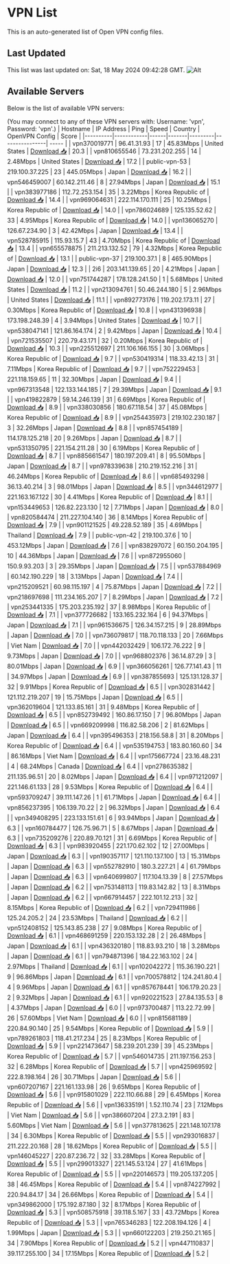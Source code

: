 # VPN List

This is an auto-generated list of Open VPN config files.

## Last Updated

This list was last updated on: Sat, 18 May 2024 09:42:28 GMT.
![Alt](https://repobeats.axiom.co/api/embed/186b98318ef1479477931607c1ad7d823f12451f.svg "Repobeats analytics image")

## Available Servers

Below is the list of available VPN servers:

(You may connect to any of these VPN servers with: Username: 'vpn', Password: 'vpn'.)
| Hostname | IP Address | Ping | Speed | Country | OpenVPN Config | Score |
|----------|------------|------|-------|---------|----------------| ----- |
| vpn370019771 | 96.41.31.93 | 17 | 45.83Mbps | United States | [Download 📥](./configs/server_0_US.ovpn) | 20.3 |
| vpn810655546 | 73.231.202.255 | 14 | 2.48Mbps | United States | [Download 📥](./configs/server_1_US.ovpn) | 17.2 |
| public-vpn-53 | 219.100.37.225 | 23 | 445.05Mbps | Japan | [Download 📥](./configs/server_2_JP.ovpn) | 16.2 |
| vpn546459007 | 60.142.211.46 | 8 | 27.94Mbps | Japan | [Download 📥](./configs/server_3_JP.ovpn) | 15.1 |
| vpn383977186 | 112.72.253.154 | 35 | 3.22Mbps | Korea Republic of | [Download 📥](./configs/server_4_KR.ovpn) | 14.4 |
| vpn969064631 | 222.114.170.111 | 25 | 10.25Mbps | Korea Republic of | [Download 📥](./configs/server_5_KR.ovpn) | 14.0 |
| vpn786024689 | 125.135.52.62 | 33 | 4.95Mbps | Korea Republic of | [Download 📥](./configs/server_6_KR.ovpn) | 14.0 |
| vpn136065270 | 126.67.234.90 | 3 | 42.42Mbps | Japan | [Download 📥](./configs/server_7_JP.ovpn) | 13.4 |
| vpn528785915 | 115.93.15.7 | 43 | 4.70Mbps | Korea Republic of | [Download 📥](./configs/server_8_KR.ovpn) | 13.4 |
| vpn655578875 | 211.213.132.52 | 79 | 4.32Mbps | Korea Republic of | [Download 📥](./configs/server_9_KR.ovpn) | 13.1 |
| public-vpn-37 | 219.100.37.1 | 8 | 465.90Mbps | Japan | [Download 📥](./configs/server_10_JP.ovpn) | 12.3 |
| 2i6 | 203.141.139.65 | 20 | 4.21Mbps | Japan | [Download 📥](./configs/server_11_JP.ovpn) | 12.0 |
| vpn751744287 | 178.128.241.50 | 1 | 5.68Mbps | United States | [Download 📥](./configs/server_12_US.ovpn) | 11.2 |
| vpn213094761 | 50.46.244.180 | 5 | 2.96Mbps | United States | [Download 📥](./configs/server_13_US.ovpn) | 11.1 |
| vpn892773176 | 119.202.173.11 | 27 | 0.30Mbps | Korea Republic of | [Download 📥](./configs/server_14_KR.ovpn) | 10.8 |
| vpn431396938 | 173.198.248.39 | 4 | 3.94Mbps | United States | [Download 📥](./configs/server_15_US.ovpn) | 10.7 |
| vpn538047141 | 121.86.164.174 | 2 | 9.42Mbps | Japan | [Download 📥](./configs/server_16_JP.ovpn) | 10.4 |
| vpn721535507 | 220.79.43.171 | 32 | 0.20Mbps | Korea Republic of | [Download 📥](./configs/server_17_KR.ovpn) | 10.3 |
| vpn225512697 | 211.106.166.155 | 30 | 3.06Mbps | Korea Republic of | [Download 📥](./configs/server_18_KR.ovpn) | 9.7 |
| vpn530419314 | 118.33.42.13 | 31 | 7.11Mbps | Korea Republic of | [Download 📥](./configs/server_19_KR.ovpn) | 9.7 |
| vpn752229453 | 221.118.159.65 | 11 | 32.30Mbps | Japan | [Download 📥](./configs/server_20_JP.ovpn) | 9.4 |
| vpn967313548 | 122.133.144.185 | 7 | 29.39Mbps | Japan | [Download 📥](./configs/server_21_JP.ovpn) | 9.1 |
| vpn419822879 | 59.14.246.139 | 31 | 6.69Mbps | Korea Republic of | [Download 📥](./configs/server_22_KR.ovpn) | 8.9 |
| vpn338030856 | 180.67.118.54 | 37 | 45.08Mbps | Korea Republic of | [Download 📥](./configs/server_23_KR.ovpn) | 8.9 |
| vpn254435973 | 219.102.230.187 | 3 | 32.26Mbps | Japan | [Download 📥](./configs/server_24_JP.ovpn) | 8.8 |
| vpn857454189 | 114.178.125.218 | 20 | 9.26Mbps | Japan | [Download 📥](./configs/server_25_JP.ovpn) | 8.7 |
| vpn531350795 | 221.154.211.28 | 30 | 6.19Mbps | Korea Republic of | [Download 📥](./configs/server_26_KR.ovpn) | 8.7 |
| vpn885661547 | 180.197.209.41 | 8 | 95.50Mbps | Japan | [Download 📥](./configs/server_27_JP.ovpn) | 8.7 |
| vpn978339638 | 210.219.152.216 | 31 | 46.24Mbps | Korea Republic of | [Download 📥](./configs/server_28_KR.ovpn) | 8.6 |
| vpn685493298 | 36.13.40.214 | 3 | 98.01Mbps | Japan | [Download 📥](./configs/server_29_JP.ovpn) | 8.5 |
| vpn344612977 | 221.163.167.122 | 30 | 4.41Mbps | Korea Republic of | [Download 📥](./configs/server_30_KR.ovpn) | 8.1 |
| vpn153449653 | 126.82.223.130 | 12 | 7.71Mbps | Japan | [Download 📥](./configs/server_31_JP.ovpn) | 8.0 |
| vpn820584474 | 211.227.104.140 | 36 | 8.14Mbps | Korea Republic of | [Download 📥](./configs/server_32_KR.ovpn) | 7.9 |
| vpn901121525 | 49.228.52.189 | 35 | 4.69Mbps | Thailand | [Download 📥](./configs/server_33_TH.ovpn) | 7.9 |
| public-vpn-42 | 219.100.37.6 | 10 | 453.12Mbps | Japan | [Download 📥](./configs/server_34_JP.ovpn) | 7.6 |
| vpn838297072 | 60.150.204.195 | 10 | 44.36Mbps | Japan | [Download 📥](./configs/server_35_JP.ovpn) | 7.6 |
| vpn872955060 | 150.9.93.203 | 3 | 29.35Mbps | Japan | [Download 📥](./configs/server_36_JP.ovpn) | 7.5 |
| vpn537884969 | 60.142.190.229 | 18 | 3.13Mbps | Japan | [Download 📥](./configs/server_37_JP.ovpn) | 7.4 |
| vpn215209521 | 60.98.115.197 | 4 | 75.87Mbps | Japan | [Download 📥](./configs/server_38_JP.ovpn) | 7.2 |
| vpn218697698 | 111.234.165.207 | 7 | 8.29Mbps | Japan | [Download 📥](./configs/server_39_JP.ovpn) | 7.2 |
| vpn253441335 | 175.203.235.192 | 37 | 8.98Mbps | Korea Republic of | [Download 📥](./configs/server_40_KR.ovpn) | 7.1 |
| vpn377726682 | 133.165.232.164 | 6 | 94.37Mbps | Japan | [Download 📥](./configs/server_41_JP.ovpn) | 7.1 |
| vpn961536675 | 126.34.157.215 | 9 | 28.89Mbps | Japan | [Download 📥](./configs/server_42_JP.ovpn) | 7.0 |
| vpn736079817 | 118.70.118.133 | 20 | 7.66Mbps | Viet Nam | [Download 📥](./configs/server_43_VN.ovpn) | 7.0 |
| vpn442032429 | 106.172.76.222 | 9 | 9.73Mbps | Japan | [Download 📥](./configs/server_44_JP.ovpn) | 7.0 |
| vpn968802376 | 36.14.87.29 | 3 | 80.01Mbps | Japan | [Download 📥](./configs/server_45_JP.ovpn) | 6.9 |
| vpn366056261 | 126.77.141.43 | 11 | 34.97Mbps | Japan | [Download 📥](./configs/server_46_JP.ovpn) | 6.9 |
| vpn387855693 | 125.131.128.37 | 32 | 9.91Mbps | Korea Republic of | [Download 📥](./configs/server_47_KR.ovpn) | 6.5 |
| vpn302831442 | 121.112.219.207 | 19 | 15.75Mbps | Japan | [Download 📥](./configs/server_48_JP.ovpn) | 6.5 |
| vpn362019604 | 121.133.85.161 | 31 | 9.48Mbps | Korea Republic of | [Download 📥](./configs/server_49_KR.ovpn) | 6.5 |
| vpn852739492 | 160.86.17.150 | 7 | 96.80Mbps | Japan | [Download 📥](./configs/server_50_JP.ovpn) | 6.5 |
| vpn669209998 | 116.82.58.206 | 2 | 81.62Mbps | Japan | [Download 📥](./configs/server_51_JP.ovpn) | 6.4 |
| vpn395496353 | 218.156.58.8 | 31 | 8.20Mbps | Korea Republic of | [Download 📥](./configs/server_52_KR.ovpn) | 6.4 |
| vpn535194753 | 183.80.160.60 | 34 | 86.16Mbps | Viet Nam | [Download 📥](./configs/server_53_VN.ovpn) | 6.4 |
| vpn175667724 | 23.16.48.231 | 4 | 68.24Mbps | Canada | [Download 📥](./configs/server_54_CA.ovpn) | 6.4 |
| vpn278635382 | 211.135.96.51 | 20 | 8.02Mbps | Japan | [Download 📥](./configs/server_55_JP.ovpn) | 6.4 |
| vpn971212097 | 221.146.61.133 | 28 | 9.53Mbps | Korea Republic of | [Download 📥](./configs/server_56_KR.ovpn) | 6.4 |
| vpn593709247 | 39.111.147.26 | 1 | 61.71Mbps | Japan | [Download 📥](./configs/server_57_JP.ovpn) | 6.4 |
| vpn856237395 | 106.139.70.22 | 2 | 96.32Mbps | Japan | [Download 📥](./configs/server_58_JP.ovpn) | 6.4 |
| vpn349408295 | 223.133.151.61 | 6 | 93.94Mbps | Japan | [Download 📥](./configs/server_59_JP.ovpn) | 6.3 |
| vpn160784477 | 126.75.96.71 | 5 | 8.67Mbps | Japan | [Download 📥](./configs/server_60_JP.ovpn) | 6.3 |
| vpn735209276 | 220.89.70.121 | 31 | 6.69Mbps | Korea Republic of | [Download 📥](./configs/server_61_KR.ovpn) | 6.3 |
| vpn983920455 | 221.170.62.102 | 12 | 27.00Mbps | Japan | [Download 📥](./configs/server_62_JP.ovpn) | 6.3 |
| vpn190357117 | 121.110.137.100 | 13 | 15.31Mbps | Japan | [Download 📥](./configs/server_63_JP.ovpn) | 6.3 |
| vpn552782910 | 180.3.227.21 | 4 | 61.79Mbps | Japan | [Download 📥](./configs/server_64_JP.ovpn) | 6.3 |
| vpn640699807 | 117.104.13.39 | 8 | 27.57Mbps | Japan | [Download 📥](./configs/server_65_JP.ovpn) | 6.2 |
| vpn753148113 | 119.83.142.82 | 13 | 8.31Mbps | Japan | [Download 📥](./configs/server_66_JP.ovpn) | 6.2 |
| vpn667914457 | 222.101.12.213 | 32 | 8.15Mbps | Korea Republic of | [Download 📥](./configs/server_67_KR.ovpn) | 6.2 |
| vpn729411986 | 125.24.205.2 | 24 | 23.53Mbps | Thailand | [Download 📥](./configs/server_68_TH.ovpn) | 6.2 |
| vpn512408152 | 125.143.85.238 | 27 | 9.08Mbps | Korea Republic of | [Download 📥](./configs/server_69_KR.ovpn) | 6.1 |
| vpn468691259 | 220.153.132.28 | 2 | 26.48Mbps | Japan | [Download 📥](./configs/server_70_JP.ovpn) | 6.1 |
| vpn436320180 | 118.83.93.210 | 18 | 3.28Mbps | Japan | [Download 📥](./configs/server_71_JP.ovpn) | 6.1 |
| vpn794871396 | 184.22.163.102 | 24 | 2.97Mbps | Thailand | [Download 📥](./configs/server_72_TH.ovpn) | 6.1 |
| vpn102042272 | 115.36.190.221 | 9 | 96.86Mbps | Japan | [Download 📥](./configs/server_73_JP.ovpn) | 6.1 |
| vpn700578812 | 124.241.80.4 | 4 | 9.96Mbps | Japan | [Download 📥](./configs/server_74_JP.ovpn) | 6.1 |
| vpn857678441 | 106.179.20.23 | 2 | 9.32Mbps | Japan | [Download 📥](./configs/server_75_JP.ovpn) | 6.1 |
| vpn920221523 | 27.84.135.53 | 8 | 4.37Mbps | Japan | [Download 📥](./configs/server_76_JP.ovpn) | 6.0 |
| vpn973700487 | 113.22.72.99 | 26 | 57.60Mbps | Viet Nam | [Download 📥](./configs/server_77_VN.ovpn) | 6.0 |
| vpn815681189 | 220.84.90.140 | 25 | 9.54Mbps | Korea Republic of | [Download 📥](./configs/server_78_KR.ovpn) | 5.9 |
| vpn789261803 | 118.41.217.234 | 25 | 8.23Mbps | Korea Republic of | [Download 📥](./configs/server_79_KR.ovpn) | 5.9 |
| vpn221473647 | 58.239.201.239 | 39 | 45.23Mbps | Korea Republic of | [Download 📥](./configs/server_80_KR.ovpn) | 5.7 |
| vpn546014735 | 211.197.156.253 | 32 | 6.28Mbps | Korea Republic of | [Download 📥](./configs/server_81_KR.ovpn) | 5.7 |
| vpn425969592 | 222.8.198.164 | 26 | 30.71Mbps | Japan | [Download 📥](./configs/server_82_JP.ovpn) | 5.6 |
| vpn607207167 | 221.161.133.98 | 26 | 9.65Mbps | Korea Republic of | [Download 📥](./configs/server_83_KR.ovpn) | 5.6 |
| vpn915801029 | 222.110.66.88 | 29 | 6.45Mbps | Korea Republic of | [Download 📥](./configs/server_84_KR.ovpn) | 5.6 |
| vpn136335191 | 1.52.110.74 | 23 | 7.12Mbps | Viet Nam | [Download 📥](./configs/server_85_VN.ovpn) | 5.6 |
| vpn386607204 | 27.3.2.191 | 83 | 5.60Mbps | Viet Nam | [Download 📥](./configs/server_86_VN.ovpn) | 5.6 |
| vpn377813625 | 221.148.107.178 | 34 | 6.30Mbps | Korea Republic of | [Download 📥](./configs/server_87_KR.ovpn) | 5.5 |
| vpn293016837 | 211.222.20.168 | 28 | 18.62Mbps | Korea Republic of | [Download 📥](./configs/server_88_KR.ovpn) | 5.5 |
| vpn146045227 | 220.87.236.72 | 32 | 33.28Mbps | Korea Republic of | [Download 📥](./configs/server_89_KR.ovpn) | 5.5 |
| vpn299013327 | 221.145.53.124 | 27 | 41.61Mbps | Korea Republic of | [Download 📥](./configs/server_90_KR.ovpn) | 5.5 |
| vpn220146573 | 119.205.137.205 | 38 | 46.45Mbps | Korea Republic of | [Download 📥](./configs/server_91_KR.ovpn) | 5.4 |
| vpn874227992 | 220.94.84.17 | 34 | 26.66Mbps | Korea Republic of | [Download 📥](./configs/server_92_KR.ovpn) | 5.4 |
| vpn349862000 | 175.192.87.180 | 32 | 8.17Mbps | Korea Republic of | [Download 📥](./configs/server_93_KR.ovpn) | 5.3 |
| vpn508575918 | 39.118.5.167 | 33 | 43.72Mbps | Korea Republic of | [Download 📥](./configs/server_94_KR.ovpn) | 5.3 |
| vpn765346283 | 122.208.194.126 | 4 | 1.99Mbps | Japan | [Download 📥](./configs/server_95_JP.ovpn) | 5.3 |
| vpn660122203 | 219.250.21.165 | 34 | 7.90Mbps | Korea Republic of | [Download 📥](./configs/server_96_KR.ovpn) | 5.2 |
| vpn447110837 | 39.117.255.100 | 34 | 17.15Mbps | Korea Republic of | [Download 📥](./configs/server_97_KR.ovpn) | 5.2 |

